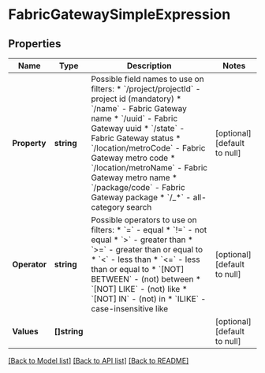 # FabricGatewaySimpleExpression

## Properties
Name | Type | Description | Notes
------------ | ------------- | ------------- | -------------
**Property** | **string** | Possible field names to use on filters:  * &#x60;/project/projectId&#x60; - project id (mandatory)  * &#x60;/name&#x60; - Fabric Gateway name  * &#x60;/uuid&#x60; - Fabric Gateway uuid  * &#x60;/state&#x60; - Fabric Gateway status  * &#x60;/location/metroCode&#x60; - Fabric Gateway metro code  * &#x60;/location/metroName&#x60; - Fabric Gateway metro name  * &#x60;/package/code&#x60; - Fabric Gateway package  * &#x60;/_*&#x60; - all-category search  | [optional] [default to null]
**Operator** | **string** | Possible operators to use on filters:  * &#x60;&#x3D;&#x60; - equal  * &#x60;!&#x3D;&#x60; - not equal  * &#x60;&gt;&#x60; - greater than  * &#x60;&gt;&#x3D;&#x60; - greater than or equal to  * &#x60;&lt;&#x60; - less than  * &#x60;&lt;&#x3D;&#x60; - less than or equal to  * &#x60;[NOT] BETWEEN&#x60; - (not) between  * &#x60;[NOT] LIKE&#x60; - (not) like  * &#x60;[NOT] IN&#x60; - (not) in  * &#x60;ILIKE&#x60; - case-insensitive like  | [optional] [default to null]
**Values** | **[]string** |  | [optional] [default to null]

[[Back to Model list]](../README.md#documentation-for-models) [[Back to API list]](../README.md#documentation-for-api-endpoints) [[Back to README]](../README.md)

